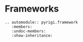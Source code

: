 # Frameworks


```{eval-rst}
.. automodule:: pyrigi.framework
   :members:
   :undoc-members:
   :show-inheritance:
```